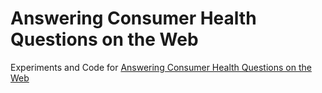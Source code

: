 # Answering Consumer Health Questions on the Web
Experiments and Code for [Answering Consumer Health Questions on the Web](https://uwspace.uwaterloo.ca/handle/10012/18979)
